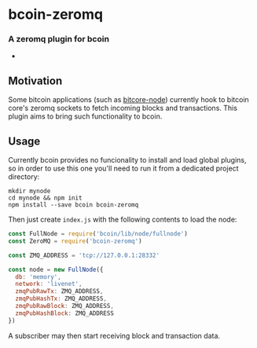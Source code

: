 # bcoin-zeromq
### A zeromq plugin for bcoin

-

## Motivation

Some bitcoin applications (such as [bitcore-node](https://github.com/bitpay/bitcore-node)) currently hook to bitcoin core's zeromq sockets to fetch incoming blocks and transactions. This plugin aims to bring such functionality to bcoin.

## Usage 

Currently bcoin provides no funcionality to install and load global plugins, so in order to use this one you'll need to run it from a dedicated project directory:

```shell
mkdir mynode
cd mynode && npm init
npm install --save bcoin bcoin-zeromq
```

Then just create `index.js` with the following contents to load the node:

```js
const FullNode = require('bcoin/lib/node/fullnode')
const ZeroMQ = require('bcoin-zeromq')

const ZMQ_ADDRESS = 'tcp://127.0.0.1:28332'

const node = new FullNode({
  db: 'memory',
  network: 'livenet',
  zmqPubRawTx: ZMQ_ADDRESS,
  zmqPubHashTx: ZMQ_ADDRESS,
  zmqPubRawBlock: ZMQ_ADDRESS,
  zmqPubHashBlock: ZMQ_ADDRESS
})
```

A subscriber may then start receiving block and transaction data.
